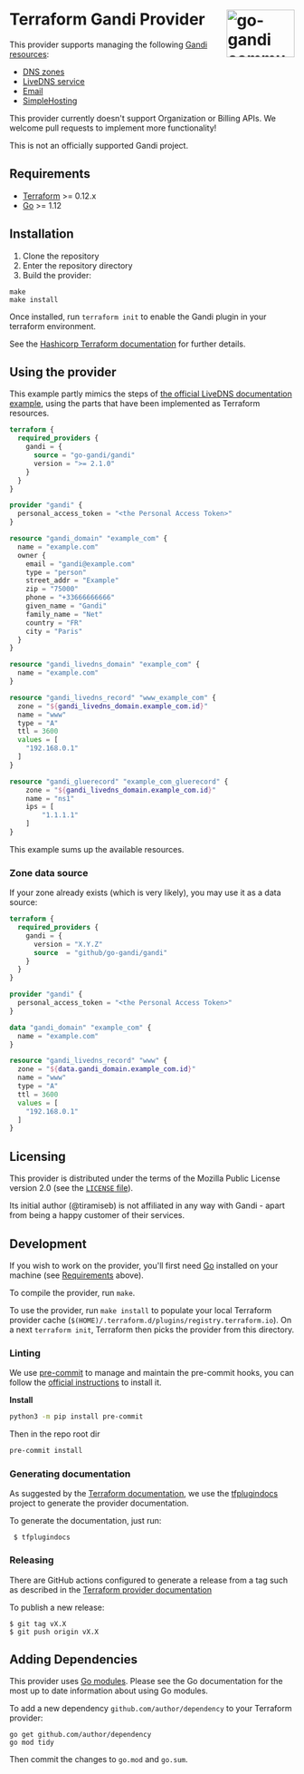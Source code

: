 # <a href="https://github.com/go-gandi/"><img align="right" src="./go-gandi.svg" alt="go-gandi community logo" title="go-gandi community" style="width: 120px; height: 84px;" width="120" height="84"/></a> Terraform Gandi Provider

This provider supports managing the following [Gandi
resources](https://api.gandi.net/docs/):

- [DNS zones](https://api.gandi.net/docs/domains/)
- [LiveDNS service](https://api.gandi.net/docs/livedns/)
- [Email](https://api.gandi.net/docs/email/)
- [SimpleHosting](https://api.gandi.net/docs/simplehosting/)

This provider currently doesn't support Organization or Billing APIs. We welcome pull requests to implement more functionality!

This is not an officially supported Gandi project.

## Requirements

- [Terraform](https://www.terraform.io/downloads.html) >= 0.12.x
- [Go](https://golang.org/doc/install) >= 1.12

## Installation

1. Clone the repository
1. Enter the repository directory
1. Build the provider:

```shell
make
make install
```

Once installed, run `terraform init` to enable the Gandi plugin in your terraform environment.

See the [Hashicorp Terraform documentation](https://www.terraform.io/docs/plugins/basics.html#installing-plugins) for further details.

## Using the provider

This example partly mimics the steps of [the official LiveDNS documentation example](http://doc.livedns.gandi.net/#quick-example), using the parts that have been implemented as Terraform resources.

```terraform
terraform {
  required_providers {
    gandi = {
      source = "go-gandi/gandi"
      version = ">= 2.1.0"
    }
  }
}

provider "gandi" {
  personal_access_token = "<the Personal Access Token>"
}

resource "gandi_domain" "example_com" {
  name = "example.com"
  owner {
    email = "gandi@example.com"
    type = "person"
    street_addr = "Example"
    zip = "75000"
    phone = "+33666666666"
    given_name = "Gandi"
    family_name = "Net"
    country = "FR"
    city = "Paris"
  }
}

resource "gandi_livedns_domain" "example_com" {
  name = "example.com"
}

resource "gandi_livedns_record" "www_example_com" {
  zone = "${gandi_livedns_domain.example_com.id}"
  name = "www"
  type = "A"
  ttl = 3600
  values = [
    "192.168.0.1"
  ]
}

resource "gandi_gluerecord" "example_com_gluerecord" {
    zone = "${gandi_livedns_domain.example_com.id}"
    name = "ns1"
    ips = [
        "1.1.1.1"
    ]
}
```

This example sums up the available resources.

### Zone data source

If your zone already exists (which is very likely), you may use it as a data source:

```terraform
terraform {
  required_providers {
    gandi = {
      version = "X.Y.Z"
      source  = "github/go-gandi/gandi"
    }
  }
}

provider "gandi" {
  personal_access_token = "<the Personal Access Token>"
}

data "gandi_domain" "example_com" {
  name = "example.com"
}

resource "gandi_livedns_record" "www" {
  zone = "${data.gandi_domain.example_com.id}"
  name = "www"
  type = "A"
  ttl = 3600
  values = [
    "192.168.0.1"
  ]
}
```

## Licensing

This provider is distributed under the terms of the Mozilla Public
License version 2.0 (see the [`LICENSE` file](./LICENSE)).

Its initial author (@tiramiseb) is not affiliated in any way with
Gandi - apart from being a happy customer of their services.

## Development

If you wish to work on the provider, you'll first need [Go](http://www.golang.org) installed on your machine (see [Requirements](#requirements) above).

To compile the provider, run `make`.

To use the provider, run `make install` to populate your local
Terraform provider cache
(`$(HOME)/.terraform.d/plugins/registry.terraform.io`). On a next
`terraform init`, Terraform then picks the provider from this directory.

### Linting

We use [pre-commit](https://pre-commit.com/) to manage and maintain the pre-commit hooks, you can follow the [official instructions](https://pre-commit.com/#install) to install it.

**Install**

```bash
python3 -m pip install pre-commit
```

Then in the repo root dir

```bash
pre-commit install
```

### Generating documentation

As suggested by the [Terraform
documentation](https://www.terraform.io/docs/registry/providers/docs.html#generating-documentation),
we use the
[tfplugindocs](https://github.com/hashicorp/terraform-plugin-docs)
project to generate the provider documentation.

To generate the documentation, just run:

     $ tfplugindocs

### Releasing

There are GitHub actions configured to generate a release from a tag
such as described in the [Terraform provider
documentation](https://learn.hashicorp.com/tutorials/terraform/provider-release-publish?in=terraform/providers)

To publish a new release:

    $ git tag vX.X
    $ git push origin vX.X

## Adding Dependencies

This provider uses [Go modules](https://github.com/golang/go/wiki/Modules).
Please see the Go documentation for the most up to date information about using Go modules.

To add a new dependency `github.com/author/dependency` to your Terraform provider:

```shell
go get github.com/author/dependency
go mod tidy
```

Then commit the changes to `go.mod` and `go.sum`.
